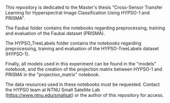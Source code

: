 This repository is dedicated to the Master's thesis "Cross-Sensor Transfer Learning for Hyperspectral Image Classification Using HYPSO-1 and PRISMA". 

The Faubai folder contains the notebooks regarding preprocessing, training and evaluation of the Faubai dataset (PRISMA).

The HYPSO_TreeLabels folder contains the notebooks regarding preprocessing, training and evaluation of the HYPSO-TreeLabels dataset (HYPSO-1).

Finally, all models used in this experiment can be found in the "models" notebook, and the creation of the projection matrix between HYPSO-1 and PRISMA in the "projection_matrix" notebook.


The data resources used in these notebooks must be requested. Contact the HYPSO team at NTNU Small Satellite Lab (https://www.ntnu.edu/smallsat) or the author of this repository for access. 
